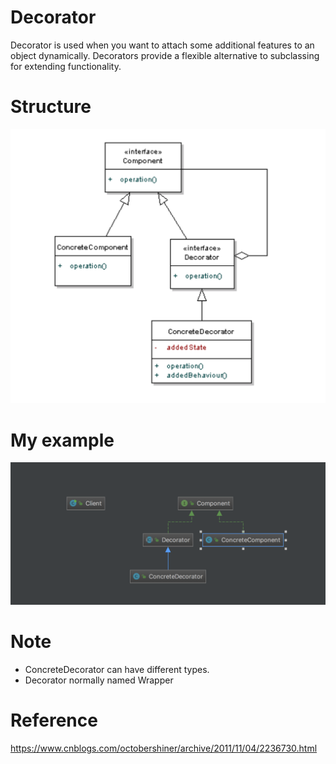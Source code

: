 # Decorator
Decorator is used when you want to attach some additional features to an object dynamically.
Decorators provide a flexible alternative to subclassing for extending functionality.

# Structure
![](src/main/resources/decorator.png)

# My example 
![](src/main/resources/my-example.png)

# Note
- ConcreteDecorator can have different types.
- Decorator normally named Wrapper

# Reference
<https://www.cnblogs.com/octobershiner/archive/2011/11/04/2236730.html>